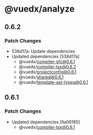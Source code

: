 # @vuedx/analyze

## 0.6.2

### Patch Changes

- 538d17a: Update dependencies
- Updated dependencies [538d17a]
  - @vuedx/compiler-sfc@0.6.1
  - @vuedx/compiler-tsx@0.6.2
  - @vuedx/projectconfig@0.6.1
  - @vuedx/shared@0.6.1
  - @vuedx/template-ast-types@0.6.1

## 0.6.1

### Patch Changes

- Updated dependencies [9a06185]
  - @vuedx/compiler-tsx@0.6.1
